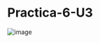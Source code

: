 # Practica-6-U3

![image](https://github.com/AngelDavidFloresQuintanilla/Practica-6-U3/assets/148559104/5a78ce40-14b4-4429-a622-b5a7949196a4)
